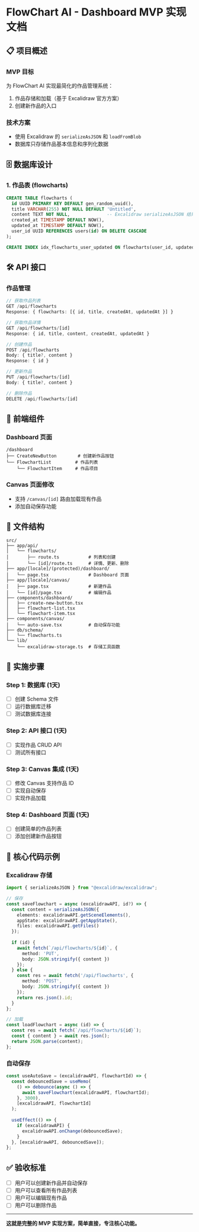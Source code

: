 # FlowChart AI - Dashboard MVP 实现文档

## 📋 项目概述

### MVP 目标
为 FlowChart AI 实现最简化的作品管理系统：
1. 作品存储和加载（基于 Excalidraw 官方方案）
2. 创建新作品的入口

### 技术方案
- 使用 Excalidraw 的 `serializeAsJSON` 和 `loadFromBlob` 
- 数据库只存储作品基本信息和序列化数据

## 🗄️ 数据库设计

### 1. 作品表 (flowcharts)
```sql
CREATE TABLE flowcharts (
  id UUID PRIMARY KEY DEFAULT gen_random_uuid(),
  title VARCHAR(255) NOT NULL DEFAULT 'Untitled',
  content TEXT NOT NULL,              -- Excalidraw serializeAsJSON 结果
  created_at TIMESTAMP DEFAULT NOW(),
  updated_at TIMESTAMP DEFAULT NOW(),
  user_id UUID REFERENCES users(id) ON DELETE CASCADE
);

CREATE INDEX idx_flowcharts_user_updated ON flowcharts(user_id, updated_at DESC);
```



## 🛠️ API 接口

### 作品管理
```typescript
// 获取作品列表
GET /api/flowcharts
Response: { flowcharts: [{ id, title, createdAt, updatedAt }] }

// 获取作品详情
GET /api/flowcharts/[id]
Response: { id, title, content, createdAt, updatedAt }

// 创建作品
POST /api/flowcharts
Body: { title?, content }
Response: { id }

// 更新作品
PUT /api/flowcharts/[id]
Body: { title?, content }

// 删除作品
DELETE /api/flowcharts/[id]
```



## 🎨 前端组件

### Dashboard 页面
```
/dashboard
├── CreateNewButton        # 创建新作品按钮
└── FlowchartList         # 作品列表
    └── FlowchartItem     # 作品项目
```

### Canvas 页面修改
- 支持 `/canvas/[id]` 路由加载现有作品
- 添加自动保存功能

## 📁 文件结构

```
src/
├── app/api/
│   └── flowcharts/
│       ├── route.ts           # 列表和创建
│       └── [id]/route.ts      # 详情、更新、删除
├── app/[locale]/(protected)/dashboard/
│   └── page.tsx               # Dashboard 页面
├── app/[locale]/canvas/
│   ├── page.tsx               # 新建作品
│   └── [id]/page.tsx          # 编辑作品
├── components/dashboard/
│   ├── create-new-button.tsx
│   ├── flowchart-list.tsx
│   └── flowchart-item.tsx
├── components/canvas/
│   └── auto-save.tsx          # 自动保存功能
├── db/schema/
│   └── flowcharts.ts
└── lib/
    └── excalidraw-storage.ts  # 存储工具函数
```

## 🚀 实施步骤

### Step 1: 数据库 (1天)
- [ ] 创建 Schema 文件
- [ ] 运行数据库迁移
- [ ] 测试数据库连接

### Step 2: API 接口 (1天)
- [ ] 实现作品 CRUD API
- [ ] 测试所有接口

### Step 3: Canvas 集成 (1天)
- [ ] 修改 Canvas 支持作品 ID
- [ ] 实现自动保存
- [ ] 实现作品加载

### Step 4: Dashboard 页面 (1天)
- [ ] 创建简单的作品列表
- [ ] 添加创建新作品按钮

## 🔧 核心代码示例

### Excalidraw 存储
```typescript
import { serializeAsJSON } from "@excalidraw/excalidraw";

// 保存
const saveFlowchart = async (excalidrawAPI, id?) => {
  const content = serializeAsJSON({
    elements: excalidrawAPI.getSceneElements(),
    appState: excalidrawAPI.getAppState(),
    files: excalidrawAPI.getFiles()
  });
  
  if (id) {
    await fetch(`/api/flowcharts/${id}`, {
      method: 'PUT',
      body: JSON.stringify({ content })
    });
  } else {
    const res = await fetch('/api/flowcharts', {
      method: 'POST', 
      body: JSON.stringify({ content })
    });
    return res.json().id;
  }
};

// 加载
const loadFlowchart = async (id) => {
  const res = await fetch(`/api/flowcharts/${id}`);
  const { content } = await res.json();
  return JSON.parse(content);
};
```



### 自动保存
```typescript
const useAutoSave = (excalidrawAPI, flowchartId) => {
  const debouncedSave = useMemo(
    () => debounce(async () => {
      await saveFlowchart(excalidrawAPI, flowchartId);
    }, 3000),
    [excalidrawAPI, flowchartId]
  );
  
  useEffect(() => {
    if (excalidrawAPI) {
      excalidrawAPI.onChange(debouncedSave);
    }
  }, [excalidrawAPI, debouncedSave]);
};
```

## ✅ 验收标准

- [ ] 用户可以创建新作品并自动保存
- [ ] 用户可以查看所有作品列表
- [ ] 用户可以编辑现有作品
- [ ] 用户可以删除作品

---

**这就是完整的 MVP 实现方案，简单直接，专注核心功能。**
